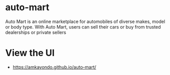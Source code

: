 # auto-mart
Auto Mart is an online marketplace for automobiles of diverse makes, model or body type. With Auto Mart, users can sell their cars or buy from trusted dealerships or private sellers
# View the UI
- https://amkayondo.github.io/auto-mart/
